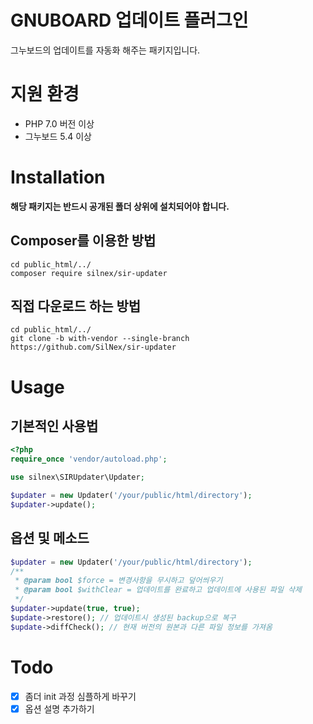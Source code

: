 # GNUBOARD 업데이트 플러그인
그누보드의 업데이트를 자동화 해주는 패키지입니다.
  
# 지원 환경
 * PHP 7.0 버전 이상
 * 그누보드 5.4 이상

# Installation

**해당 패키지는 반드시 공개된 폴더 상위에 설치되어야 합니다.**

## Composer를 이용한 방법
    cd public_html/../
    composer require silnex/sir-updater

## 직접 다운로드 하는 방법
    cd public_html/../
    git clone -b with-vendor --single-branch https://github.com/SilNex/sir-updater


# Usage

## 기본적인 사용법
```php
<?php
require_once 'vendor/autoload.php';

use silnex\SIRUpdater\Updater;

$updater = new Updater('/your/public/html/directory');
$updater->update();
```

## 옵션 및 메소드
```php
$updater = new Updater('/your/public/html/directory');
/**
 * @param bool $force = 변경사항을 무시하고 덮어씌우기
 * @param bool $withClear = 업데이트를 완료하고 업데이트에 사용된 파일 삭제
 */
$updater->update(true, true);
$update->restore(); // 업데이트시 생성된 backup으로 복구
$update->diffCheck(); // 현재 버전의 원본과 다른 파일 정보를 가져옴
```


# Todo
 - [x] 좀더 init 과정 심플하게 바꾸기
 - [x] 옵션 설명 추가하기

